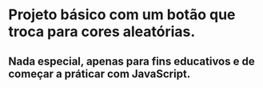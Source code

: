 # Projeto básico com um botão que troca para cores aleatórias.

## Nada especial, apenas para fins educativos e de começar a práticar com JavaScript.
